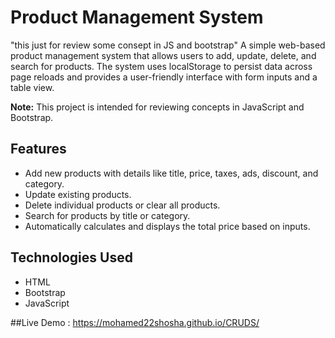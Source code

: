 # Product Management System
"this just for review some consept in JS and bootstrap"
A simple web-based product management system that allows users to add, update, delete, and search for products. The system uses localStorage to persist data across page reloads and provides a user-friendly interface with form inputs and a table view.

**Note:** This project is intended for reviewing concepts in JavaScript and Bootstrap.

## Features

- Add new products with details like title, price, taxes, ads, discount, and category.
- Update existing products.
- Delete individual products or clear all products.
- Search for products by title or category.
- Automatically calculates and displays the total price based on inputs.

## Technologies Used

- HTML
- Bootstrap
- JavaScript


##Live Demo : https://mohamed22shosha.github.io/CRUDS/

